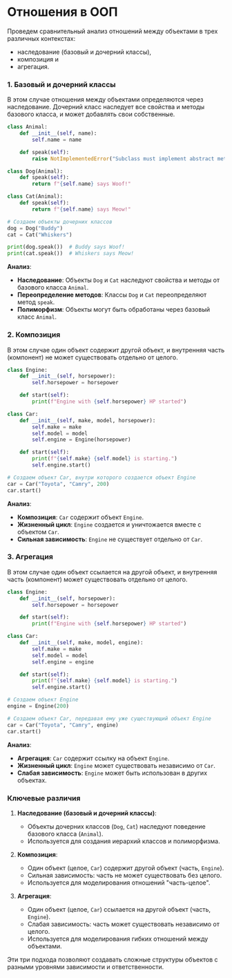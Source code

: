 # Отношения в ООП


Проведем сравнительный анализ отношений между объектами в трех различных контекстах: 
- наследование (базовый и дочерний классы), 
- композиция и 
- агрегация.

### 1. Базовый и дочерний классы

В этом случае отношения между объектами определяются через наследование. 
Дочерний класс наследует все свойства и методы базового класса, и может добавлять свои собственные.

```python
class Animal:
    def __init__(self, name):
        self.name = name

    def speak(self):
        raise NotImplementedError("Subclass must implement abstract method")

class Dog(Animal):
    def speak(self):
        return f"{self.name} says Woof!"

class Cat(Animal):
    def speak(self):
        return f"{self.name} says Meow!"

# Создаем объекты дочерних классов
dog = Dog("Buddy")
cat = Cat("Whiskers")

print(dog.speak())  # Buddy says Woof!
print(cat.speak())  # Whiskers says Meow!
```

**Анализ**:
- **Наследование**: Объекты `Dog` и `Cat` наследуют свойства и методы от базового класса `Animal`.
- **Переопределение методов**: Классы `Dog` и `Cat` переопределяют метод `speak`.
- **Полиморфизм**: Объекты могут быть обработаны через базовый класс `Animal`.

### 2. Композиция

В этом случае один объект содержит другой объект, и внутренняя часть (компонент) не может существовать отдельно от целого.

```python
class Engine:
    def __init__(self, horsepower):
        self.horsepower = horsepower

    def start(self):
        print(f"Engine with {self.horsepower} HP started")

class Car:
    def __init__(self, make, model, horsepower):
        self.make = make
        self.model = model
        self.engine = Engine(horsepower)

    def start(self):
        print(f"{self.make} {self.model} is starting.")
        self.engine.start()

# Создаем объект Car, внутри которого создается объект Engine
car = Car("Toyota", "Camry", 200)
car.start()
```

**Анализ**:
- **Композиция**: `Car` содержит объект `Engine`.
- **Жизненный цикл**: `Engine` создается и уничтожается вместе с объектом `Car`.
- **Сильная зависимость**: `Engine` не существует отдельно от `Car`.

### 3. Агрегация

В этом случае один объект ссылается на другой объект, и внутренняя часть (компонент) может существовать отдельно от целого.

```python
class Engine:
    def __init__(self, horsepower):
        self.horsepower = horsepower

    def start(self):
        print(f"Engine with {self.horsepower} HP started")

class Car:
    def __init__(self, make, model, engine):
        self.make = make
        self.model = model
        self.engine = engine

    def start(self):
        print(f"{self.make} {self.model} is starting.")
        self.engine.start()

# Создаем объект Engine
engine = Engine(200)

# Создаем объект Car, передавая ему уже существующий объект Engine
car = Car("Toyota", "Camry", engine)
car.start()
```

**Анализ**:
- **Агрегация**: `Car` содержит ссылку на объект `Engine`.
- **Жизненный цикл**: `Engine` может существовать независимо от `Car`.
- **Слабая зависимость**: `Engine` может быть использован в других объектах.

### Ключевые различия

1. **Наследование (базовый и дочерний классы)**:
    - Объекты дочерних классов (`Dog`, `Cat`) наследуют поведение базового класса (`Animal`).
    - Используется для создания иерархий классов и полиморфизма.

2. **Композиция**:
    - Один объект (целое, `Car`) содержит другой объект (часть, `Engine`).
    - Сильная зависимость: часть не может существовать без целого.
    - Используется для моделирования отношений "часть-целое".

3. **Агрегация**:
    - Один объект (целое, `Car`) ссылается на другой объект (часть, `Engine`).
    - Слабая зависимость: часть может существовать независимо от целого.
    - Используется для моделирования гибких отношений между объектами.

Эти три подхода позволяют создавать сложные структуры объектов с разными уровнями зависимости и ответственности.
